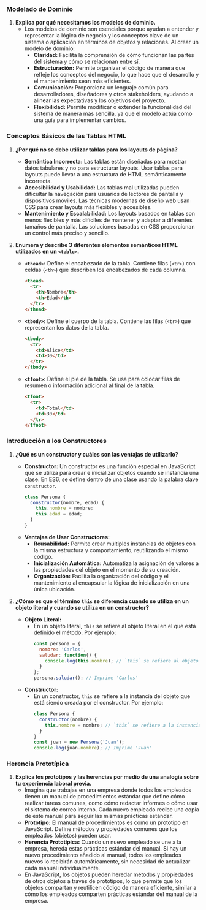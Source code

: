 ### Modelado de Dominio

1. **Explica por qué necesitamos los modelos de dominio.**
   - Los modelos de dominio son esenciales porque ayudan a entender y representar la lógica de negocio y los conceptos clave de un sistema o aplicación en términos de objetos y relaciones. Al crear un modelo de dominio:
     - **Claridad:** Facilita la comprensión de cómo funcionan las partes del sistema y cómo se relacionan entre sí.
     - **Estructuración:** Permite organizar el código de manera que refleje los conceptos del negocio, lo que hace que el desarrollo y el mantenimiento sean más eficientes.
     - **Comunicación:** Proporciona un lenguaje común para desarrolladores, diseñadores y otros stakeholders, ayudando a alinear las expectativas y los objetivos del proyecto.
     - **Flexibilidad:** Permite modificar o extender la funcionalidad del sistema de manera más sencilla, ya que el modelo actúa como una guía para implementar cambios.

### Conceptos Básicos de las Tablas HTML

1. **¿Por qué no se debe utilizar tablas para los layouts de página?**
   - **Semántica Incorrecta:** Las tablas están diseñadas para mostrar datos tabulares y no para estructurar layouts. Usar tablas para layouts puede llevar a una estructura de HTML semánticamente incorrecta.
   - **Accesibilidad y Usabilidad:** Las tablas mal utilizadas pueden dificultar la navegación para usuarios de lectores de pantalla y dispositivos móviles. Las técnicas modernas de diseño web usan CSS para crear layouts más flexibles y accesibles.
   - **Mantenimiento y Escalabilidad:** Los layouts basados en tablas son menos flexibles y más difíciles de mantener y adaptar a diferentes tamaños de pantalla. Las soluciones basadas en CSS proporcionan un control más preciso y sencillo.

2. **Enumera y describe 3 diferentes elementos semánticos HTML utilizados en un `<table>`.**
   - **`<thead>`:** Define el encabezado de la tabla. Contiene filas (`<tr>`) con celdas (`<th>`) que describen los encabezados de cada columna.
     ```html
     <thead>
       <tr>
         <th>Nombre</th>
         <th>Edad</th>
       </tr>
     </thead>
     ```
   - **`<tbody>`:** Define el cuerpo de la tabla. Contiene las filas (`<tr>`) que representan los datos de la tabla.
     ```html
     <tbody>
       <tr>
         <td>Alice</td>
         <td>30</td>
       </tr>
     </tbody>
     ```
   - **`<tfoot>`:** Define el pie de la tabla. Se usa para colocar filas de resumen o información adicional al final de la tabla.
     ```html
     <tfoot>
       <tr>
         <td>Total</td>
         <td>30</td>
       </tr>
     </tfoot>
     ```

### Introducción a los Constructores

1. **¿Qué es un constructor y cuáles son las ventajas de utilizarlo?**
   - **Constructor:** Un constructor es una función especial en JavaScript que se utiliza para crear e inicializar objetos cuando se instancia una clase. En ES6, se define dentro de una clase usando la palabra clave `constructor`.
     ```javascript
     class Persona {
       constructor(nombre, edad) {
         this.nombre = nombre;
         this.edad = edad;
       }
     }
     ```
   - **Ventajas de Usar Constructores:**
     - **Reusabilidad:** Permite crear múltiples instancias de objetos con la misma estructura y comportamiento, reutilizando el mismo código.
     - **Inicialización Automática:** Automatiza la asignación de valores a las propiedades del objeto en el momento de su creación.
     - **Organización:** Facilita la organización del código y el mantenimiento al encapsular la lógica de inicialización en una única ubicación.

2. **¿Cómo es que el término `this` se diferencia cuando se utiliza en un objeto literal y cuando se utiliza en un constructor?**
   - **Objeto Literal:**
     - En un objeto literal, `this` se refiere al objeto literal en el que está definido el método. Por ejemplo:
       ```javascript
       const persona = {
         nombre: 'Carlos',
         saludar: function() {
           console.log(this.nombre); // `this` se refiere al objeto `persona`
         }
       };
       persona.saludar(); // Imprime 'Carlos'
       ```
   - **Constructor:**
     - En un constructor, `this` se refiere a la instancia del objeto que está siendo creada por el constructor. Por ejemplo:
       ```javascript
       class Persona {
         constructor(nombre) {
           this.nombre = nombre; // `this` se refiere a la instancia de `Persona`
         }
       }
       const juan = new Persona('Juan');
       console.log(juan.nombre); // Imprime 'Juan'
       ```

### Herencia Prototípica

1. **Explica los prototipos y las herencias por medio de una analogía sobre tu experiencia laboral previa.**
   - Imagina que trabajas en una empresa donde todos los empleados tienen un manual de procedimientos estándar que define cómo realizar tareas comunes, como cómo redactar informes o cómo usar el sistema de correo interno. Cada nuevo empleado recibe una copia de este manual para seguir las mismas prácticas estándar.
   - **Prototipo:** El manual de procedimientos es como un prototipo en JavaScript. Define métodos y propiedades comunes que los empleados (objetos) pueden usar.
   - **Herencia Prototípica:** Cuando un nuevo empleado se une a la empresa, hereda estas prácticas estándar del manual. Si hay un nuevo procedimiento añadido al manual, todos los empleados nuevos lo recibirán automáticamente, sin necesidad de actualizar cada manual individualmente.
   - En JavaScript, los objetos pueden heredar métodos y propiedades de otros objetos a través de prototipos, lo que permite que los objetos compartan y reutilicen código de manera eficiente, similar a cómo los empleados comparten prácticas estándar del manual de la empresa.